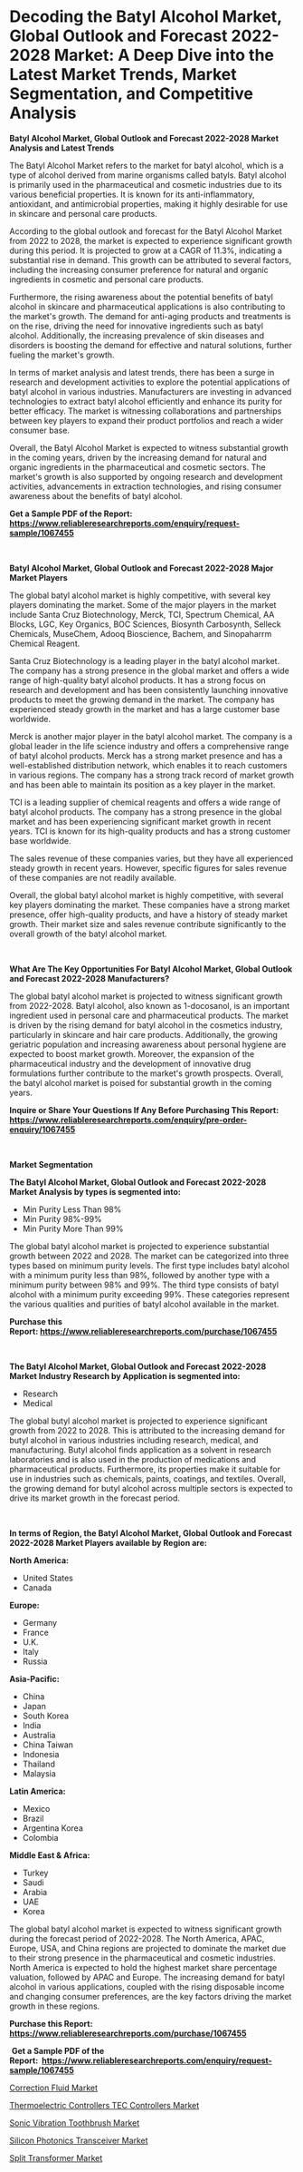 <p><h1>Decoding the Batyl Alcohol Market, Global Outlook and Forecast 2022-2028 Market: A Deep Dive into the Latest Market Trends, Market Segmentation, and Competitive Analysis</h1></p><p><strong>Batyl Alcohol Market, Global Outlook and Forecast 2022-2028 Market Analysis and Latest Trends</strong></p>
<p><p>The Batyl Alcohol Market refers to the market for batyl alcohol, which is a type of alcohol derived from marine organisms called batyls. Batyl alcohol is primarily used in the pharmaceutical and cosmetic industries due to its various beneficial properties. It is known for its anti-inflammatory, antioxidant, and antimicrobial properties, making it highly desirable for use in skincare and personal care products.</p><p>According to the global outlook and forecast for the Batyl Alcohol Market from 2022 to 2028, the market is expected to experience significant growth during this period. It is projected to grow at a CAGR of 11.3%, indicating a substantial rise in demand. This growth can be attributed to several factors, including the increasing consumer preference for natural and organic ingredients in cosmetic and personal care products.</p><p>Furthermore, the rising awareness about the potential benefits of batyl alcohol in skincare and pharmaceutical applications is also contributing to the market's growth. The demand for anti-aging products and treatments is on the rise, driving the need for innovative ingredients such as batyl alcohol. Additionally, the increasing prevalence of skin diseases and disorders is boosting the demand for effective and natural solutions, further fueling the market's growth.</p><p>In terms of market analysis and latest trends, there has been a surge in research and development activities to explore the potential applications of batyl alcohol in various industries. Manufacturers are investing in advanced technologies to extract batyl alcohol efficiently and enhance its purity for better efficacy. The market is witnessing collaborations and partnerships between key players to expand their product portfolios and reach a wider consumer base.</p><p>Overall, the Batyl Alcohol Market is expected to witness substantial growth in the coming years, driven by the increasing demand for natural and organic ingredients in the pharmaceutical and cosmetic sectors. The market's growth is also supported by ongoing research and development activities, advancements in extraction technologies, and rising consumer awareness about the benefits of batyl alcohol.</p></p>
<p><strong>Get a Sample PDF of the Report:&nbsp; <a href="https://www.reliableresearchreports.com/enquiry/request-sample/1067455">https://www.reliableresearchreports.com/enquiry/request-sample/1067455</a></strong></p>
<p>&nbsp;</p>
<p><strong>Batyl Alcohol Market, Global Outlook and Forecast 2022-2028 Major Market Players</strong></p>
<p><p>The global batyl alcohol market is highly competitive, with several key players dominating the market. Some of the major players in the market include Santa Cruz Biotechnology, Merck, TCI, Spectrum Chemical, AA Blocks, LGC, Key Organics, BOC Sciences, Biosynth Carbosynth, Selleck Chemicals, MuseChem, Adooq Bioscience, Bachem, and Sinopaharrm Chemical Reagent.</p><p>Santa Cruz Biotechnology is a leading player in the batyl alcohol market. The company has a strong presence in the global market and offers a wide range of high-quality batyl alcohol products. It has a strong focus on research and development and has been consistently launching innovative products to meet the growing demand in the market. The company has experienced steady growth in the market and has a large customer base worldwide.</p><p>Merck is another major player in the batyl alcohol market. The company is a global leader in the life science industry and offers a comprehensive range of batyl alcohol products. Merck has a strong market presence and has a well-established distribution network, which enables it to reach customers in various regions. The company has a strong track record of market growth and has been able to maintain its position as a key player in the market.</p><p>TCI is a leading supplier of chemical reagents and offers a wide range of batyl alcohol products. The company has a strong presence in the global market and has been experiencing significant market growth in recent years. TCI is known for its high-quality products and has a strong customer base worldwide.</p><p>The sales revenue of these companies varies, but they have all experienced steady growth in recent years. However, specific figures for sales revenue of these companies are not readily available.</p><p>Overall, the global batyl alcohol market is highly competitive, with several key players dominating the market. These companies have a strong market presence, offer high-quality products, and have a history of steady market growth. Their market size and sales revenue contribute significantly to the overall growth of the batyl alcohol market.</p></p>
<p>&nbsp;</p>
<p><strong>What Are The Key Opportunities For Batyl Alcohol Market, Global Outlook and Forecast 2022-2028 Manufacturers?</strong></p>
<p><p>The global batyl alcohol market is projected to witness significant growth from 2022-2028. Batyl alcohol, also known as 1-docosanol, is an important ingredient used in personal care and pharmaceutical products. The market is driven by the rising demand for batyl alcohol in the cosmetics industry, particularly in skincare and hair care products. Additionally, the growing geriatric population and increasing awareness about personal hygiene are expected to boost market growth. Moreover, the expansion of the pharmaceutical industry and the development of innovative drug formulations further contribute to the market's growth prospects. Overall, the batyl alcohol market is poised for substantial growth in the coming years.</p></p>
<p><strong>Inquire or Share Your Questions If Any Before Purchasing This Report: <a href="https://www.reliableresearchreports.com/enquiry/pre-order-enquiry/1067455">https://www.reliableresearchreports.com/enquiry/pre-order-enquiry/1067455</a></strong></p>
<p>&nbsp;</p>
<p><strong>Market Segmentation</strong></p>
<p><strong>The Batyl Alcohol Market, Global Outlook and Forecast 2022-2028 Market Analysis by types is segmented into:</strong></p>
<p><ul><li>Min Purity Less Than 98%</li><li>Min Purity 98%-99%</li><li>Min Purity More Than 99%</li></ul></p>
<p><p>The global batyl alcohol market is projected to experience substantial growth between 2022 and 2028. The market can be categorized into three types based on minimum purity levels. The first type includes batyl alcohol with a minimum purity less than 98%, followed by another type with a minimum purity between 98% and 99%. The third type consists of batyl alcohol with a minimum purity exceeding 99%. These categories represent the various qualities and purities of batyl alcohol available in the market.</p></p>
<p><strong>Purchase this Report:&nbsp;<a href="https://www.reliableresearchreports.com/purchase/1067455">https://www.reliableresearchreports.com/purchase/1067455</a></strong></p>
<p>&nbsp;</p>
<p><strong>The Batyl Alcohol Market, Global Outlook and Forecast 2022-2028 Market Industry Research by Application is segmented into:</strong></p>
<p><ul><li>Research</li><li>Medical</li></ul></p>
<p><p>The global butyl alcohol market is projected to experience significant growth from 2022 to 2028. This is attributed to the increasing demand for butyl alcohol in various industries including research, medical, and manufacturing. Butyl alcohol finds application as a solvent in research laboratories and is also used in the production of medications and pharmaceutical products. Furthermore, its properties make it suitable for use in industries such as chemicals, paints, coatings, and textiles. Overall, the growing demand for butyl alcohol across multiple sectors is expected to drive its market growth in the forecast period.</p></p>
<p>&nbsp;</p>
<p><strong>In terms of Region, the Batyl Alcohol Market, Global Outlook and Forecast 2022-2028 Market Players available by Region are:</strong></p>
<p>
    <p> <strong> North America: </strong>
        <ul>
            <li>United States</li>
            <li>Canada</li>
        </ul>
        </p> 
    <p> <strong> Europe: </strong>
        <ul>
            <li>Germany</li>
            <li>France</li>
            <li>U.K.</li>
            <li>Italy</li>
            <li>Russia</li>
        </ul>
        </p> 
    <p> <strong> Asia-Pacific: </strong>
        <ul>
            <li>China</li>
            <li>Japan</li>
            <li>South Korea</li>
            <li>India</li>
            <li>Australia</li>
            <li>China Taiwan</li>
            <li>Indonesia</li>
            <li>Thailand</li>
            <li>Malaysia</li>
        </ul>
        </p> 
    <p> <strong> Latin America: </strong>
        <ul>
            <li>Mexico</li>
            <li>Brazil</li>
            <li>Argentina Korea</li>
            <li>Colombia</li>
        </ul>
        </p> 
    <p> <strong> Middle East & Africa: </strong>
        <ul>
            <li>Turkey</li>
            <li>Saudi</li>
            <li>Arabia</li>
            <li>UAE</li>
            <li>Korea</li>
        </ul>
    </p>
    </p>
<p><p>The global batyl alcohol market is expected to witness significant growth during the forecast period of 2022-2028. The North America, APAC, Europe, USA, and China regions are projected to dominate the market due to their strong presence in the pharmaceutical and cosmetic industries. North America is expected to hold the highest market share percentage valuation, followed by APAC and Europe. The increasing demand for batyl alcohol in various applications, coupled with the rising disposable income and changing consumer preferences, are the key factors driving the market growth in these regions.</p></p>
<p><strong>Purchase this Report: <a href="https://www.reliableresearchreports.com/purchase/1067455">https://www.reliableresearchreports.com/purchase/1067455</a></strong></p>
<p>&nbsp;<strong>Get a Sample PDF of the Report:&nbsp;&nbsp;<a href="https://www.reliableresearchreports.com/enquiry/request-sample/1067455">https://www.reliableresearchreports.com/enquiry/request-sample/1067455</a></strong></p>
<p><strong></strong></p>
<p><p><a href="https://medium.com/@tammyfreeman2022/correction-fluid-market-size-growth-forecast-2023-2030-3d80c2f42cd2">Correction Fluid Market</a></p><p><a href="https://www.reportprime.com/thermoelectric-controllers-tec-controllers-r5588">Thermoelectric Controllers TEC Controllers Market</a></p><p><a href="https://medium.com/@anndavis1924/sonic-vibration-toothbrush-market-size-growth-forecast-2023-2030-3a47aac5d52f">Sonic Vibration Toothbrush Market</a></p><p><a href="https://www.linkedin.com/pulse/silicon-photonics-transceiver-market-challenges-opportunities-chxbe/">Silicon Photonics Transceiver Market</a></p><p><a href="https://www.linkedin.com/pulse/split-transformer-market-size-2023-2030-global-industrial-sovge/">Split Transformer Market</a></p></p>
